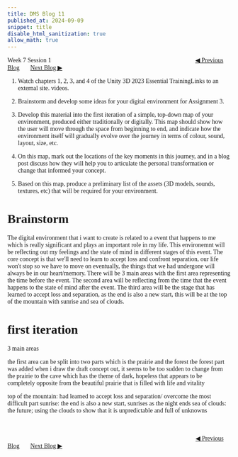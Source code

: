 ```yaml
---
title: DMS Blog 11
published_at: 2024-09-09
snippet: title
disable_html_sanitization: true
allow_math: true
---
```

<font face="Times New Roman">
Week 7 Session 1
<a href="https://d20502-d-dms1-blog-38.deno.dev/tenth-blog-post" class="button" style="margin-left:23em">◀︎ Previous Blog</a>&nbsp;&nbsp;&nbsp;&nbsp;&nbsp;&nbsp;
<a href="https://d20502-d-dms1-blog-38.deno.dev/twelfth-blog-post" class="button">Next Blog ▶︎</a>

1. Watch chapters 1, 2, 3, and 4 of the Unity 3D 2023 Essential TrainingLinks to an external site. videos. 

2. Brainstorm and develop some ideas for your digital environment for Assignment 3.

3. Develop this material into the first iteration of a simple, top-down map of your environment, produced either traditionally or digitally. This map should show how the user will move through the space from beginning to end, and indicate how the environment itself will gradually evolve over the journey in terms of colour, sound, layout, size, etc. 

4. On this map, mark out the locations of the key moments in this journey, and in a blog post discuss how they will help you to articulate the personal transformation or change that informed your concept. 

5. Based on this map, produce a preliminary list of the assets (3D models, sounds, textures, etc) that will be required for your environment.

# Brainstorm
The digital environment that i want to create is related to a event that happens to me which is really significant and plays an important role in my life. This environemnt will be reflecting out my feelings and the state of mind in different stages of this event. The core concept is that we'll need to learn to accept loss and confront separation, our life won't stop so we have to move on eventually, the things that we had undergone will always be in our heart/memory.
There will be 3 main areas with the first area representing the time before the event. The second area will be reflecting from the time that the event happens to the state of mind after the event. The third area will be the stage that has learned to accept loss and separation, as the end is also a new start, this will be at the top of the mountain with sunrise and sea of clouds.


# first iteration
3 main areas

the first area can be split into two parts which is the prairie and the forest
tbe forest part was added when i draw the draft concept out, it seems to be too sudden to change from the prairie to the cave which has the theme of dark, hopeless that appears to be completely opposite from the beautiful prairie that is filled with life and vitality


top of the mountain: had learned to accept loss and separation/ overcome the most difficult part
sunrise: the end is also a new start, sunrises as the night ends
sea of clouds: the future; using the clouds to show that it is unpredictable and full of unknowns

<br></br>
<a href="https://d20502-d-dms1-blog-38.deno.dev/tenth-blog-post" class="button" style="margin-left:30.35em">◀︎ Previous Blog</a>&nbsp;&nbsp;&nbsp;&nbsp;&nbsp;&nbsp;
<a href="https://d20502-d-dms1-blog-38.deno.dev/twelfth-blog-post" class="button">Next Blog ▶︎</a>
</font>
